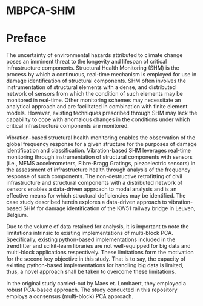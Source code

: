 # MBPCA-SHM

# Preface

The uncertainty of environmental hazards attributed to climate change poses an imminent
threat to the longevity and lifespan of critical infrastructure components. Structural Health
Monitoring (SHM) is the process by which a continuous, real-time mechanism is employed for
use in damage identification of structural components. SHM often involves the instrumentation
of structural elements with a dense, and distributed network of sensors from which the condition
of such elements may be monitored in real-time. Other monitoring schemes may necessitate an
analytical approach and are facilitated in combination with finite element models. However,
existing techniques prescribed through SHM may lack the capability to cope with anomalous
changes in the conditions under which critical infrastructure components are monitored.

Vibration-based structural health monitoring enables the observation of the global
frequency response for a given structure for the purposes of damage identification and
classification. Vibration-based SHM leverages real-time monitoring through instrumentation
of structural components with sensors (i.e., MEMS accelerometers, Fibre-Bragg Gratings,
piezoelectric sensors) in the assessment of infrastructure health through analysis of the
frequency response of such components. The non-destructive retrofitting of civil infrastructure
and structural components with a distributed network of sensors enables a data-driven approach
to modal analysis and is an effective means for which structural deficiencies may be identified.
The case study described herein explores a data-driven approach to vibration-based SHM for
damage identification of the KW51 railway bridge in Leuven, Belgium.

Due to the volume of data retained for analysis, it is important to note the limitations
intrinsic to existing implementations of multi-block PCA. Specifically, existing python-based
implementations included in the trendfitter and scikit-learn libraries are not well-equipped for
big data and multi-block applications respectively. These limitations form the motivation for
the second key objective in this study. That is to say, the capacity of existing python-based
implementations for handling big data is limited, thus, a novel approach shall be taken to
overcome these limitations. 

In the original study carried-out by Maes et. Lombaert, they employed 
a robust PCA-based approach. The study conducted in this repository employs a consensus (multi-block) PCA approach.

